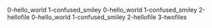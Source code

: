 0-hello_world  1-confused_smiley
0-hello_world  1-confused_smiley  2-hellofile
0-hello_world  1-confused_smiley  2-hellofile  3-twofiles
